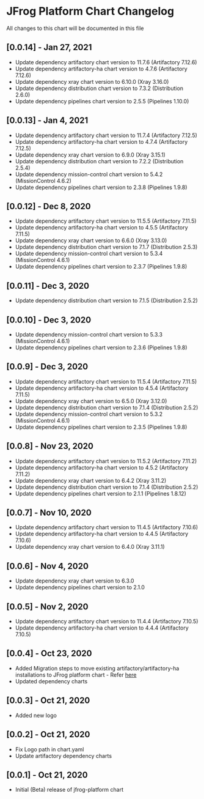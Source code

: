 # JFrog Platform Chart Changelog
All changes to this chart will be documented in this file

## [0.0.14] - Jan 27, 2021
* Update dependency artifactory chart version to 11.7.6 (Artifactory 7.12.6)
* Update dependency artifactory-ha chart version to 4.7.6 (Artifactory 7.12.6)
* Update dependency xray chart version to 6.10.0 (Xray 3.16.0)
* Update dependency distribution chart version to 7.3.2 (Distribution 2.6.0)
* Update dependency pipelines chart version to 2.5.5 (Pipelines 1.10.0)

## [0.0.13] - Jan 4, 2021
* Update dependency artifactory chart version to 11.7.4 (Artifactory 7.12.5)
* Update dependency artifactory-ha chart version to 4.7.4 (Artifactory 7.12.5)
* Update dependency xray chart version to 6.9.0 (Xray 3.15.1)
* Update dependency distribution chart version to 7.2.2 (Distribution 2.5.4)
* Update dependency mission-control chart version to 5.4.2 (MissionControl 4.6.2)
* Update dependency pipelines chart version to 2.3.8 (Pipelines 1.9.8)

## [0.0.12] - Dec 8, 2020
* Update dependency artifactory chart version to 11.5.5 (Artifactory 7.11.5)
* Update dependency artifactory-ha chart version to 4.5.5 (Artifactory 7.11.5)
* Update dependency xray chart version to 6.6.0 (Xray 3.13.0)
* Update dependency distribution chart version to 7.1.7 (Distribution 2.5.3)
* Update dependency mission-control chart version to 5.3.4 (MissionControl 4.6.1)
* Update dependency pipelines chart version to 2.3.7 (Pipelines 1.9.8)

## [0.0.11] - Dec 3, 2020
* Update dependency distribution chart version to 7.1.5 (Distribution 2.5.2)

## [0.0.10] - Dec 3, 2020
* Update dependency mission-control chart version to 5.3.3 (MissionControl 4.6.1)
* Update dependency pipelines chart version to 2.3.6 (Pipelines 1.9.8)

## [0.0.9] - Dec 3, 2020
* Update dependency artifactory chart version to 11.5.4 (Artifactory 7.11.5)
* Update dependency artifactory-ha chart version to 4.5.4 (Artifactory 7.11.5)
* Update dependency xray chart version to 6.5.0 (Xray 3.12.0)
* Update dependency distribution chart version to 7.1.4 (Distribution 2.5.2)
* Update dependency mission-control chart version to 5.3.2 (MissionControl 4.6.1)
* Update dependency pipelines chart version to 2.3.5 (Pipelines 1.9.8)

## [0.0.8] - Nov 23, 2020
* Update dependency artifactory chart version to 11.5.2 (Artifactory 7.11.2)
* Update dependency artifactory-ha chart version to 4.5.2 (Artifactory 7.11.2)
* Update dependency xray chart version to 6.4.2 (Xray 3.11.2)
* Update dependency distribution chart version to 7.1.4 (Distribution 2.5.2)
* Update dependency pipelines chart version to 2.1.1 (Pipelines 1.8.12)

## [0.0.7] - Nov 10, 2020
* Update dependency artifactory chart version to 11.4.5 (Artifactory 7.10.6)
* Update dependency artifactory-ha chart version to 4.4.5 (Artifactory 7.10.6)
* Update dependency xray chart version to 6.4.0 (Xray 3.11.1)

## [0.0.6] - Nov 4, 2020
* Update dependency xray chart version to 6.3.0
* Update dependency pipelines chart version to 2.1.0

## [0.0.5] - Nov 2, 2020
* Update dependency artifactory chart version to 11.4.4 (Artifactory 7.10.5)
* Update dependency artifactory-ha chart version to 4.4.4 (Artifactory 7.10.5)

## [0.0.4] - Oct 23, 2020
* Added Migration steps to move existing artifactory/artifactory-ha installations to JFrog platform chart - Refer [here](https://github.com/jfrog/charts/blob/master/stable/jfrog-platform/UPGRADE_NOTES.md)
* Updated dependency charts

## [0.0.3] - Oct 21, 2020
* Added new logo

## [0.0.2] - Oct 21, 2020
* Fix Logo path in chart.yaml
* Update artifactory dependency charts

## [0.0.1] - Oct 21, 2020
* Initial (Beta) release of jfrog-platform chart
